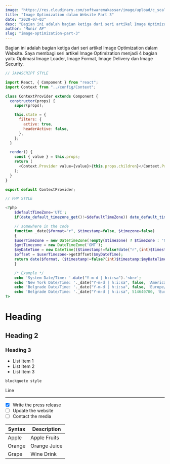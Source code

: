 ```yaml
---
image: "https://res.cloudinary.com/softwaremakassar/image/upload/c_scale,w_980/v1593997825/munirapp.github.io/artikel/2020-07-03-image-optimization-part-3.webp"
title: "Image Optimization dalam Website Part 3"
date: "2020-07-03"
desc: "Bagian ini adalah bagian ketiga dari seri artikel Image Optimization dalam Website. Saya membagi seri artikel Image Optimization menjadi 4 bagian yaitu Optimasi Image Loader, Image Format, Image Delivery dan Image Security."
author: "Munir AP"
slug: "image-optimization-part-3"
---
```


Bagian ini adalah bagian ketiga dari seri artikel Image Optimization dalam Website. Saya membagi seri artikel Image Optimization menjadi 4 bagian yaitu Optimasi Image Loader, Image Format, Image Delivery dan Image Security.

```javascript
// JAVASCRIPT STYLE

import React, { Component } from "react";
import Context from "../config/Context";

class ContextProvider extends Component {
  constructor(props) {
    super(props);

    this.state = {
      filters: {
        active: true,
        headerActive: false,
      },
    };
  }

  render() {
    const { value } = this.props;
    return (
      <Context.Provider value={value}>{this.props.children}</Context.Provider>
    );
  }
}

export default ContextProvider;
```

```php
// PHP STYLE

<?php
    $defaultTimeZone='UTC';
    if(date_default_timezone_get()!=$defaultTimeZone)) date_default_timezone_set($defaultTimeZone);

    // somewhere in the code
    function _date($format="r", $timestamp=false, $timezone=false)
    {
    $userTimezone = new DateTimeZone(!empty($timezone) ? $timezone : 'GMT');
    $gmtTimezone = new DateTimeZone('GMT');
    $myDateTime = new DateTime(($timestamp!=false?date("r",(int)$timestamp):date("r")), $gmtTimezone);
    $offset = $userTimezone->getOffset($myDateTime);
    return date($format, ($timestamp!=false?(int)$timestamp:$myDateTime->format('U')) + $offset);
    }

    /* Example */
    echo 'System Date/Time: '.date("Y-m-d | h:i:sa").'<br>';
    echo 'New York Date/Time: '._date("Y-m-d | h:i:sa", false, 'America/New_York').'<br>';
    echo 'Belgrade Date/Time: '._date("Y-m-d | h:i:sa", false, 'Europe/Belgrade').'<br>';
    echo 'Belgrade Date/Time: '._date("Y-m-d | h:i:sa", 514640700, 'Europe/Belgrade').'<br>';
?>
```

# Heading

## Heading 2

### Heading 3

- List Item 1
- List Item 2
- List Item 3

`blockquote style`

Line

---

- [x] Write the press release
- [ ] Update the website
- [ ] Contact the media

| Syntax | Description  |
| ------ | ------------ |
| Apple  | Apple Fruits |
| Orange | Orange Juice |
| Grape  | Wine Drink   |
